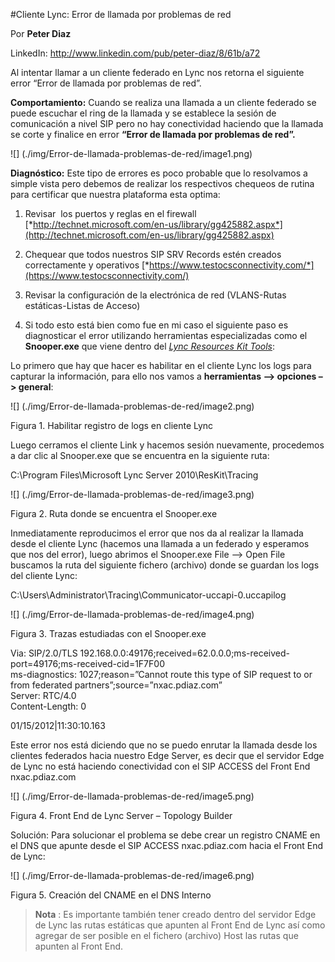 <properties
	pageTitle="Cliente Lync: Error de llamada por problemas de redP"
	description="Cliente Lync: Error de llamada por problemas de red"
	services="server"
	documentationCenter=""
	authors="andygonusa"
	manager=""
	editor="andygonusa"/>

<tags
	ms.service="server"
	ms.workload="identity"
	ms.tgt_pltfrm="na"
	ms.devlang="na"
	ms.topic="how-to-article"
	ms.date="05/16/2016"
	ms.author="andygonusa"/>

#Cliente Lync: Error de llamada por problemas de red

Por **Peter Diaz**


LinkedIn: <http://www.linkedin.com/pub/peter-diaz/8/61b/a72>



Al intentar llamar a un cliente federado en Lync nos retorna el
siguiente error “Error de llamada por problemas de red”.

**Comportamiento:** Cuando se realiza una llamada a un cliente federado
se puede escuchar el ring de la llamada y se establece la sesión de
comunicación a nivel SIP pero no hay conectividad haciendo que la
llamada se corte y finalice en error **“Error de llamada por problemas
de red”.**

![] (./img/Error-de-llamada-problemas-de-red/image1.png)

**Diagnóstico:** Este tipo de errores es poco probable que lo resolvamos
a simple vista pero debemos de realizar los respectivos chequeos de
rutina para certificar que nuestra plataforma esta optima:

1.  Revisar  los puertos y reglas en el firewall
    [*http://technet.microsoft.com/en-us/library/gg425882.aspx*](http://technet.microsoft.com/en-us/library/gg425882.aspx)

2.  Chequear que todos nuestros SIP SRV Records estén creados
    correctamente y operativos
    [*https://www.testocsconnectivity.com/*](https://www.testocsconnectivity.com/)

3.  Revisar la configuración de la electrónica de red (VLANS-Rutas
    estáticas-Listas de Acceso)

4.  Si todo esto está bien como fue en mi caso el siguiente paso es
    diagnosticar el error utilizando herramientas especializadas como el
    **Snooper.exe** que viene dentro del [*Lync Resources Kit
    Tools*](http://www.microsoft.com/download/en/details.aspx?id=21165):

Lo primero que hay que hacer es habilitar en el cliente Lync los logs
para capturar la información, para ello nos vamos a **herramientas –&gt;
opciones –&gt; general**:

![] (./img/Error-de-llamada-problemas-de-red/image2.png)

Figura 1. Habilitar registro de logs en cliente Lync

Luego cerramos el cliente Link y hacemos sesión nuevamente, procedemos a
dar clic al Snooper.exe que se encuentra en la siguiente ruta:

C:\\Program Files\\Microsoft Lync Server 2010\\ResKit\\Tracing

![] (./img/Error-de-llamada-problemas-de-red/image3.png)

Figura 2. Ruta donde se encuentra el Snooper.exe

Inmediatamente reproducimos el error que nos da al realizar la llamada
desde el cliente Lync (hacemos una llamada a un federado y esperamos que
nos del error), luego abrimos el Snooper.exe File –&gt; Open File
buscamos la ruta del siguiente fichero (archivo) donde se guardan los
logs del cliente Lync:

C:\\Users\\Administrator\\Tracing\\Communicator-uccapi-0.uccapilog

![] (./img/Error-de-llamada-problemas-de-red/image4.png)

Figura 3. Trazas estudiadas con el Snooper.exe

Via: SIP/2.0/TLS
192.168.0.0:49176;received=62.0.0.0;ms-received-port=49176;ms-received-cid=1F7F00\
ms-diagnostics: 1027;reason=”Cannot route this type of SIP request to or
from federated partners”;source=”nxac.pdiaz.com”\
Server: RTC/4.0\
Content-Length: 0

01/15/2012|11:30:10.163

Este error nos está diciendo que no se puedo enrutar la llamada desde
los clientes federados hacia nuestro Edge Server, es decir que el
servidor Edge de Lync no está haciendo conectividad con el SIP ACCESS
del Front End nxac.pdiaz.com

![] (./img/Error-de-llamada-problemas-de-red/image5.png)

Figura 4. Front End de Lync Server – Topology Builder

Solución: Para solucionar el problema se debe crear un registro CNAME en
el DNS que apunte desde el SIP ACCESS nxac.pdiaz.com hacia el Front End
de Lync:

![] (./img/Error-de-llamada-problemas-de-red/image6.png)

Figura 5. Creación del CNAME en el DNS Interno

>**Nota** : Es importante también tener creado dentro del servidor Edge de
Lync las rutas estáticas que apunten al Front End de Lync así como
agregar de ser posible en el fichero (archivo) Host las rutas que
apunten al Front End.
